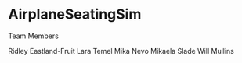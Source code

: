 # AirplaneSeatingSim
Team Members

Ridley Eastland-Fruit
Lara Temel
Mika Nevo
Mikaela Slade 
Will Mullins
